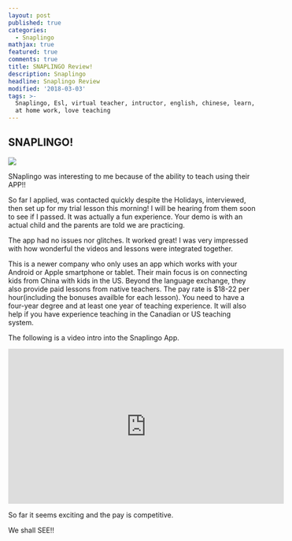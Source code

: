 ```yaml
---
layout: post
published: true
categories:
  - Snaplingo
mathjax: true
featured: true
comments: true
title: SNAPLINGO Review!
description: Snaplingo
headline: Snaplingo Review
modified: '2018-03-03'
tags: >-
  Snaplingo, Esl, virtual teacher, intructor, english, chinese, learn, mom, stay
  at home work, love teaching
---
```

## SNAPLINGO!

![]({{site.baseurl}}/images/snaplingo.jpg)

SNaplingo was interesting to me because of the ability to teach using their APP!!


So far I applied, was contacted quickly despite the Holidays, interviewed, then set up for my trial lesson this morning!  I will be hearing from them soon to see if I passed.  It was actually a fun experience.  Your demo is with an actual child and the parents are told we are practicing.

The app had no issues nor glitches.  It worked great!  I was very impressed with how wonderful the videos and lessons were integrated together.

This is a newer company who only uses an app which works with your Android or Apple smartphone or tablet. Their main focus is on connecting kids from China with kids in the US. Beyond the language exchange, they also provide paid lessons from native teachers. The pay rate is $18-22 per hour(including the bonuses availble for each lesson). You need to have a four-year degree and at least one year of teaching experience. It will also help if you have experience teaching in the Canadian or US teaching system.

The following is a video intro into the Snaplingo App.

<div align="center">
  <iframe width="560" height="315" src="https://www.youtube.com/embed/2cAbYLjNiPQ" frameborder="0" allow="autoplay; encrypted-media" allowfullscreen></iframe>
</div>

So far it seems exciting and the pay is competitive.  

We shall SEE!!
